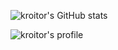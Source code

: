 ![kroitor's GitHub stats](https://github-readme-stats.vercel.app/api?username=kroitor&show_icons=true&theme=dark&bg_color=90,000000,993333)

![kroitor's profile](https://github-profile-trophy.vercel.app/?username=kroitor&theme=juicyfresh&theme=onedark&column=4&margin-w=18&margin-h=18)
